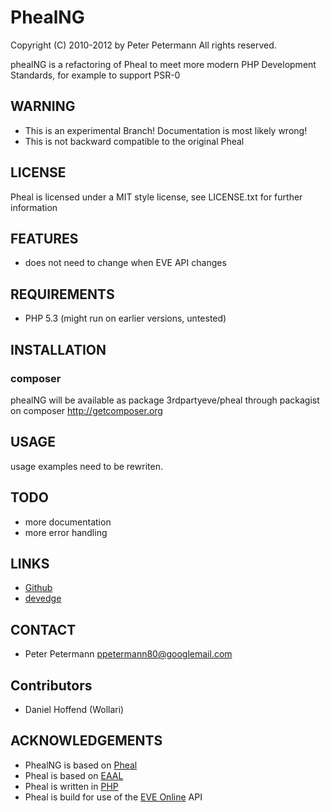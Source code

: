 # PhealNG
Copyright (C) 2010-2012 by Peter Petermann
All rights reserved.

phealNG is a refactoring of Pheal to meet more modern PHP Development Standards,
for example to support PSR-0

## WARNING
- This is an experimental Branch! Documentation is most likely wrong!
- This is not backward compatible to the original Pheal
## LICENSE
Pheal is licensed under a MIT style license, see LICENSE.txt
for further information

## FEATURES
- does not need to change when EVE API changes

## REQUIREMENTS
- PHP 5.3 (might run on earlier versions, untested)


## INSTALLATION
### composer
phealNG will be available as package 3rdpartyeve/pheal through packagist on composer http://getcomposer.org

## USAGE

usage examples need to be rewriten.

## TODO
- more documentation
- more error handling

## LINKS
- [Github](http://github.com/ppetermann/pheal)
- [devedge](http://devedge.eu/project/pheal/)

## CONTACT
- Peter Petermann <ppetermann80@googlemail.com>

## Contributors
- Daniel Hoffend (Wollari)

## ACKNOWLEDGEMENTS
- PhealNG is based on [Pheal](http://github.com/ppetermann/pheal)
- Pheal is based on [EAAL](http://github.com/ppetermann/eaal)
- Pheal is written in [PHP](http://php.net)
- Pheal is build for use of the [EVE Online](http://eveonline.com) API

